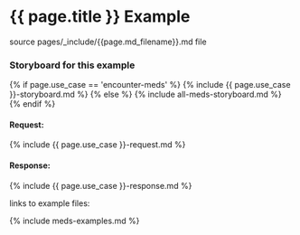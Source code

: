 # {{ page.title }} Example

source pages/\_include/{{page.md_filename}}.md  file

### Storyboard for this example

<!-- { { page.use_case } }-request.md -->

{% if page.use_case == 'encounter-meds' %}
{% include {{ page.use_case }}-storyboard.md %}
{% else %}
{% include all-meds-storyboard.md %}
{% endif %}


#### Request:

<!-- { { page.use_case } }-request.md -->

 {% include {{ page.use_case }}-request.md %}

#### Response:

<!-- { { page.use_case } }-response.md -->

 {% include {{ page.use_case }}-response.md %}

 <!-- { { page.use_case } }-examples.md -->

 links to example files:

  {% include meds-examples.md %}
